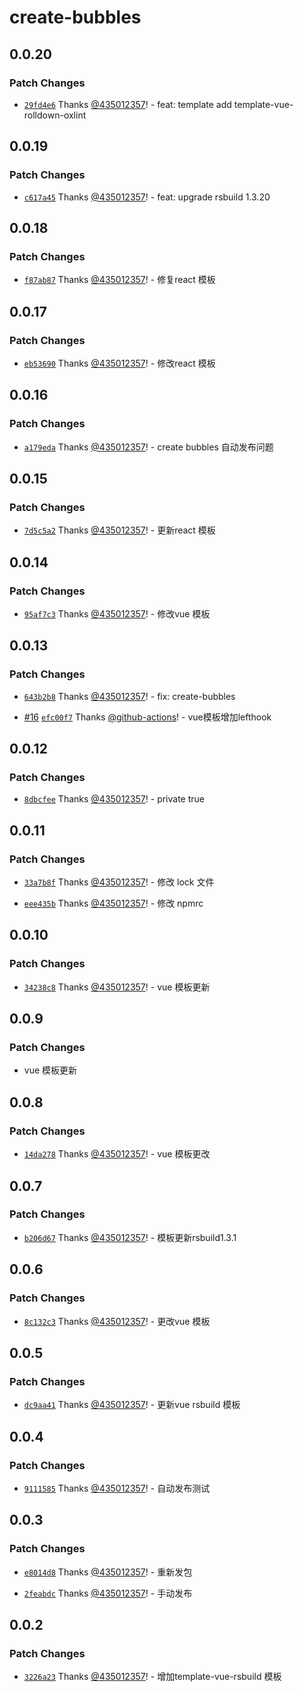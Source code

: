 # create-bubbles

## 0.0.20

### Patch Changes

- [`29fd4e6`](https://github.com/435012357/bubblesjs/commit/29fd4e618366b274a43dbf1d0c3d28b4f92bbac0) Thanks [@435012357](https://github.com/435012357)! - feat: template add template-vue-rolldown-oxlint

## 0.0.19

### Patch Changes

- [`c617a45`](https://github.com/435012357/bubblesjs/commit/c617a454f42cc4f5c14cafa814107f60e4d04004) Thanks [@435012357](https://github.com/435012357)! - feat: upgrade rsbuild 1.3.20

## 0.0.18

### Patch Changes

- [`f87ab87`](https://github.com/435012357/bubblesjs/commit/f87ab877e17b9208a10addbefadd6b75ab6e3b2d) Thanks [@435012357](https://github.com/435012357)! - 修复react 模板

## 0.0.17

### Patch Changes

- [`eb53690`](https://github.com/435012357/bubblesjs/commit/eb536903c23753d7d6e4890d86b7884097bc64de) Thanks [@435012357](https://github.com/435012357)! - 修改react 模板

## 0.0.16

### Patch Changes

- [`a179eda`](https://github.com/435012357/bubblesjs/commit/a179eda39b38de4c0da270f4d8d7e95abcf0a556) Thanks [@435012357](https://github.com/435012357)! - create bubbles 自动发布问题

## 0.0.15

### Patch Changes

- [`7d5c5a2`](https://github.com/435012357/bubblesjs/commit/7d5c5a22d3bf1f83a88770b7833f623cd5907b7a) Thanks [@435012357](https://github.com/435012357)! - 更新react 模板

## 0.0.14

### Patch Changes

- [`95af7c3`](https://github.com/435012357/bubblesjs/commit/95af7c3003851a1d6f20eb92b0136f2d8fc4b8cf) Thanks [@435012357](https://github.com/435012357)! - 修改vue 模板

## 0.0.13

### Patch Changes

- [`643b2b8`](https://github.com/435012357/bubblesjs/commit/643b2b8b559dafa5f88190f27dbef8bb93771c6a) Thanks [@435012357](https://github.com/435012357)! - fix: create-bubbles

- [#16](https://github.com/435012357/bubblesjs/pull/16) [`efc00f7`](https://github.com/435012357/bubblesjs/commit/efc00f703b9f05053e324fbfda9692f7f43d827d) Thanks [@github-actions](https://github.com/apps/github-actions)! - vue模板增加lefthook

## 0.0.12

### Patch Changes

- [`8dbcfee`](https://github.com/435012357/bubblesjs/commit/8dbcfeee5ce4cb7a9f566dc2635d0b42c7dc02ac) Thanks [@435012357](https://github.com/435012357)! - private true

## 0.0.11

### Patch Changes

- [`33a7b8f`](https://github.com/435012357/bubblesjs/commit/33a7b8ff1b69b0c290a035f0482a759e4bee278d) Thanks [@435012357](https://github.com/435012357)! - 修改 lock 文件

- [`eee435b`](https://github.com/435012357/bubblesjs/commit/eee435b77dd8b37fb3db9b1ba1618ed997d6deff) Thanks [@435012357](https://github.com/435012357)! - 修改 npmrc

## 0.0.10

### Patch Changes

- [`34238c8`](https://github.com/435012357/bubblesjs/commit/34238c8334f904b855f5983f2e034d9deeda6316) Thanks [@435012357](https://github.com/435012357)! - vue 模板更新

## 0.0.9

### Patch Changes

- vue 模板更新

## 0.0.8

### Patch Changes

- [`14da278`](https://github.com/435012357/bubblesjs/commit/14da278d1859e3a92ee52f4ae177d7ff3f8fb3ef) Thanks [@435012357](https://github.com/435012357)! - vue 模板更改

## 0.0.7

### Patch Changes

- [`b206d67`](https://github.com/435012357/bubblesjs/commit/b206d6773c07356ff210671acd81697855274649) Thanks [@435012357](https://github.com/435012357)! - 模板更新rsbuild1.3.1

## 0.0.6

### Patch Changes

- [`8c132c3`](https://github.com/435012357/bubblesjs/commit/8c132c3f3fd4fc6e27fb83aea7d56902ae6c25d9) Thanks [@435012357](https://github.com/435012357)! - 更改vue 模板

## 0.0.5

### Patch Changes

- [`dc9aa41`](https://github.com/435012357/bubblesjs/commit/dc9aa41cccf9118a3fe7a2ea2c29498aec90bde2) Thanks [@435012357](https://github.com/435012357)! - 更新vue rsbuild 模板

## 0.0.4

### Patch Changes

- [`9111585`](https://github.com/435012357/bubblesjs/commit/911158564827fd4b52c415ba4c117497e436508f) Thanks [@435012357](https://github.com/435012357)! - 自动发布测试

## 0.0.3

### Patch Changes

- [`e8014d8`](https://github.com/435012357/bubblesjs/commit/e8014d8ee6723ba4e6daabd2e2ec2231423123ba) Thanks [@435012357](https://github.com/435012357)! - 重新发包

- [`2feabdc`](https://github.com/435012357/bubblesjs/commit/2feabdc13232cc0eb0a66a3609f2ed28e8d378b6) Thanks [@435012357](https://github.com/435012357)! - 手动发布

## 0.0.2

### Patch Changes

- [`3226a23`](https://github.com/435012357/bubblesjs/commit/3226a2347421b35fe9665abda0f65da141834204) Thanks [@435012357](https://github.com/435012357)! - 增加template-vue-rsbuild 模板

